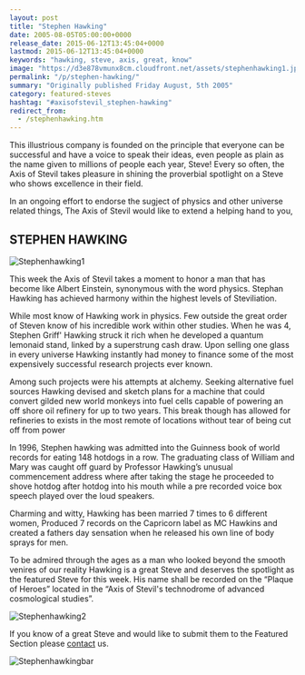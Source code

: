 ```yaml
---
layout: post
title: "Stephen Hawking"
date: 2005-08-05T05:00:00+0000
release_date: 2015-06-12T13:45:04+0000
lastmod: 2015-06-12T13:45:04+0000
keywords: "hawking, steve, axis, great, know"
image: "https://d3e878vmunx8cm.cloudfront.net/assets/stephenhawking1.jpg"
permalink: "/p/stephen-hawking/"
summary: "Originally published Friday August, 5th 2005"
category: featured-steves
hashtag: "#axisofstevil_stephen-hawking"
redirect_from:
  - /stephenhawking.htm
---
```


[id_1]: https://d3e878vmunx8cm.cloudfront.net/assets/stephenhawking1.jpg "Stephenhawking1"[id_2]: https://d3e878vmunx8cm.cloudfront.net/assets/stephenhawking2.jpg "Stephenhawking2"[id_3]: https://d3e878vmunx8cm.cloudfront.net/assets/stephenhawkingmural.jpg "Stephenhawkingbar"
This illustrious company is founded on the principle that everyone can be successful and have a voice to speak their ideas, even people as plain as the name given to millions of people each year, Steve! Every so often, the Axis of Stevil takes pleasure in shining the proverbial spotlight on a Steve who shows excellence in their field.

In an ongoing effort to endorse the sugject of physics and other universe related things, The Axis of Stevil would like to extend a helping hand to you,

## STEPHEN HAWKING ##

![Stephenhawking1][id_1]

This week the Axis of Stevil takes a moment to honor a man that has become like Albert Einstein, synonymous with the word physics. Stephan Hawking has achieved harmony within the highest levels of Steviliation.

While most know of Hawking work in physics. Few outside the great order of Steven know of his incredible work within other studies. When he was 4, Stephen Griff' Hawking struck it rich when he developed a quantum lemonaid stand, linked by a superstrung cash draw. Upon selling one glass in every universe Hawking instantly had money to finance some of the most expensively successful research projects ever known.

Among such projects were his attempts at alchemy. Seeking alternative fuel sources Hawking devised and sketch plans for a machine that could convert gilded new world monkeys into fuel cells capable of powering an off shore oil refinery for up to two years. This break though has allowed for refineries to exists in the most remote of locations without tear of being cut off from power

In 1996, Stephen hawking was admitted into the Guinness book of world records for eating 148 hotdogs in a row. The graduating class of William and Mary was caught off guard by Professor Hawking’s unusual commencement address where after taking the stage he proceeded to shove hotdog after hotdog into his mouth while a pre recorded voice box speech played over the loud speakers.

Charming and witty, Hawking has been married 7 times to 6 different women, Produced 7 records on the Capricorn label as MC Hawkins and created a fathers day sensation when he released his own line of body sprays for men.

To be admired through the ages as a man who looked beyond the smooth venires of our reality Hawking is a great Steve and deserves the spotlight as the featured Steve for this week. His name shall be recorded on the “Plaque of Heroes” located in the “Axis of Stevil's technodrome of advanced cosmological studies”.

![Stephenhawking2][id_2]

If you know of a great Steve and would like to submit them to the Featured Section please [contact](/contact) us.

![Stephenhawkingbar][id_3]

